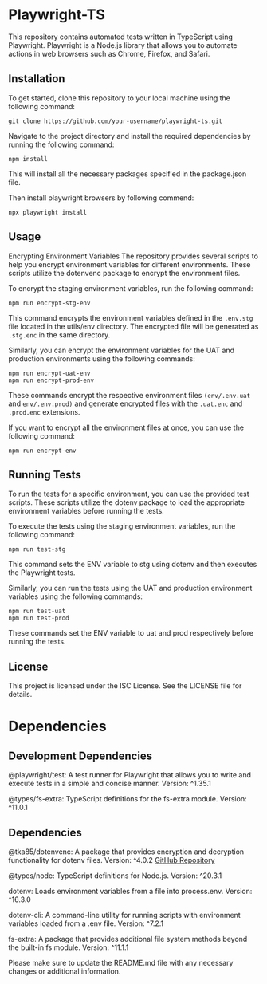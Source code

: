# Playwright-TS

This repository contains automated tests written in TypeScript using Playwright. Playwright is a Node.js library that allows you to automate actions in web browsers such as Chrome, Firefox, and Safari.

## Installation
To get started, clone this repository to your local machine using the following command:

```
git clone https://github.com/your-username/playwright-ts.git
```
Navigate to the project directory and install the required dependencies by running the following command:

```
npm install
```
This will install all the necessary packages specified in the package.json file.

Then install playwright browsers by following commend:
```
npx playwright install
```

## Usage
Encrypting Environment Variables
The repository provides several scripts to help you encrypt environment variables for different environments. These scripts utilize the dotenvenc package to encrypt the environment files.

To encrypt the staging environment variables, run the following command:

```
npm run encrypt-stg-env
```
This command encrypts the environment variables defined in the `.env.stg` file located in the utils/env directory. The encrypted file will be generated as `.stg.enc` in the same directory.

Similarly, you can encrypt the environment variables for the UAT and production environments using the following commands:

```
npm run encrypt-uat-env
npm run encrypt-prod-env
```
These commands encrypt the respective environment files `(env/.env.uat` and `env/.env.prod)` and generate encrypted files with the `.uat.enc` and `.prod.enc` extensions.

If you want to encrypt all the environment files at once, you can use the following command:

```
npm run encrypt-env
```
## Running Tests
To run the tests for a specific environment, you can use the provided test scripts. These scripts utilize the dotenv package to load the appropriate environment variables before running the tests.

To execute the tests using the staging environment variables, run the following command:

```
npm run test-stg
```
This command sets the ENV variable to stg using dotenv and then executes the Playwright tests.

Similarly, you can run the tests using the UAT and production environment variables using the following commands:

```
npm run test-uat
npm run test-prod
```
These commands set the ENV variable to uat and prod respectively before running the tests.

## License
This project is licensed under the ISC License. See the LICENSE file for details.

# Dependencies
## Development Dependencies
@playwright/test: A test runner for Playwright that allows you to write and execute tests in a simple and concise manner. Version: ^1.35.1

@types/fs-extra: TypeScript definitions for the fs-extra module. Version: ^11.0.1
## Dependencies
@tka85/dotenvenc: A package that provides encryption and decryption functionality for dotenv files. Version: ^4.0.2 [GitHub Repository](https://github.com/tka85/dotenvenc)

@types/node: TypeScript definitions for Node.js. Version: ^20.3.1

dotenv: Loads environment variables from a file into process.env. Version: ^16.3.0

dotenv-cli: A command-line utility for running scripts with environment variables loaded from a .env file. Version: ^7.2.1

fs-extra: A package that provides additional file system methods beyond the built-in fs module. Version: ^11.1.1

Please make sure to update the README.md file with any necessary changes or additional information.